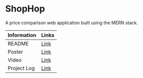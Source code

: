 # ShopHop
A price comparison web application built using the MERN stack.

| Information | Links|
| --- | --- |
| README | [Link](https://docs.google.com/document/d/1ulPjC0A7vcX_a_yH2GVVym2bElkWcfSJqrnuMChUwrA/edit?usp=sharing)|
| Poster | [Link](https://drive.google.com/file/d/1GryudvUC4DQEPByN-OPDFMjH5FRX5UC2/view?usp=sharing) |
| Video | [Link](https://drive.google.com/file/d/1jSLRu44787GVUVtIc9sTr9FMTfozSKCu/view) |
| Project Log | [Link](https://docs.google.com/document/d/1QkehlFau_v0ky4fq87W9xUBDP3JLt0vYWGQWe4XM6pY/edit) |
